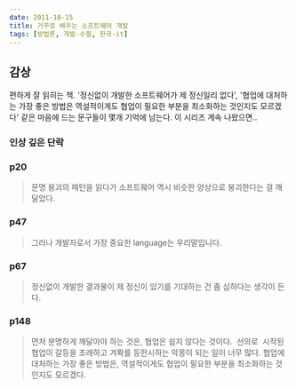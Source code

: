 ```yaml
---
date: 2011-10-15
title: 거꾸로 배우는 소프트웨어 개발
tags: [방법론, 개발-수필, 한국-it]
---
```


## 감상
편하게 잘 읽히는 책. '정신없이 개발한 소프트웨어가 제 정신일리 없다', '협업에 대처하는 가장 좋은 방법은 역설적이게도 협업이 필요한 부분을 최소화하는 것인지도 모르겠다' 같은 마음에 드는 문구들이 몇개 기억에 남는다. 이 시리즈 계속 나왔으면..

### 인상 깊은 단락
### p20
> 문명 붕괴의 패턴을 읽다가 소프트웨어 역시 비슷한 양상으로 붕괴한다는 걸 깨달았다.

### p47
> 그러나 개발자로서 가장 중요한 language는 우리말입니다.

### p67
> 정신없이 개발한 결과물이 제 정신이 있기를 기대하는 건 좀 심하다는 생각이 든다.

### p148
> 먼저 분명하게 깨달아야 하는 것은, 협업은 쉽지 않다는 것이다.  선의로  시작된 협업이 갈등을 초래하고 겨롹를 등한시하는 악몽이 되는 일이 너무 많다. 협업에 대처하는 가장 좋은 방법은, 역설적이게도 협업이 필요한 부분을 최소화하는 것인지도 모르겠다.
